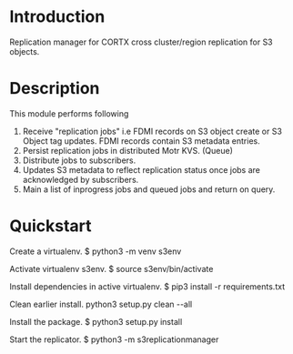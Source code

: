 # Introduction

Replication manager for CORTX cross cluster/region replication for S3 objects.

# Description

This module performs following
1. Receive "replication jobs" i.e FDMI records on S3 object create or S3 Object tag updates. FDMI records contain S3 metadata entries.
2. Persist replication jobs in distributed Motr KVS. (Queue)
3. Distribute jobs to subscribers.
4. Updates S3 metadata to reflect replication status once jobs are acknowledged by subscribers.
5. Main a list of inprogress jobs and queued jobs and return on query.

# Quickstart

Create a virtualenv.
$ python3 -m venv s3env

Activate virtualenv s3env.
$ source s3env/bin/activate

Install dependencies in active virtualenv.
$ pip3 install -r requirements.txt

Clean earlier install.
python3 setup.py clean --all

Install the package.
$ python3 setup.py install

Start the replicator.
$ python3 -m s3replicationmanager
